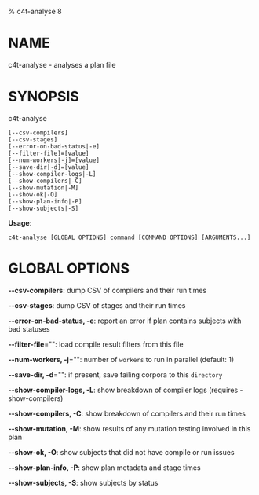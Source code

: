 % c4t-analyse 8

# NAME

c4t-analyse - analyses a plan file

# SYNOPSIS

c4t-analyse

```
[--csv-compilers]
[--csv-stages]
[--error-on-bad-status|-e]
[--filter-file]=[value]
[--num-workers|-j]=[value]
[--save-dir|-d]=[value]
[--show-compiler-logs|-L]
[--show-compilers|-C]
[--show-mutation|-M]
[--show-ok|-O]
[--show-plan-info|-P]
[--show-subjects|-S]
```

**Usage**:

```
c4t-analyse [GLOBAL OPTIONS] command [COMMAND OPTIONS] [ARGUMENTS...]
```

# GLOBAL OPTIONS

**--csv-compilers**: dump CSV of compilers and their run times

**--csv-stages**: dump CSV of stages and their run times

**--error-on-bad-status, -e**: report an error if plan contains subjects with bad statuses

**--filter-file**="": load compile result filters from this file

**--num-workers, -j**="": number of `workers` to run in parallel (default: 1)

**--save-dir, -d**="": if present, save failing corpora to this `directory`

**--show-compiler-logs, -L**: show breakdown of compiler logs (requires -show-compilers)

**--show-compilers, -C**: show breakdown of compilers and their run times

**--show-mutation, -M**: show results of any mutation testing involved in this plan

**--show-ok, -O**: show subjects that did not have compile or run issues

**--show-plan-info, -P**: show plan metadata and stage times

**--show-subjects, -S**: show subjects by status

